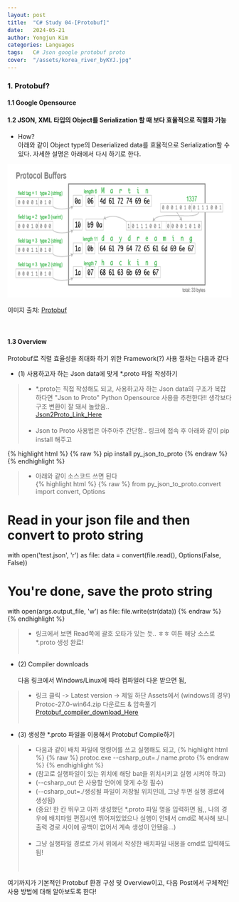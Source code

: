 ```yaml
---
layout: post
title:  "C# Study 04-[Protobuf]"
date:   2024-05-21
author: Yongjun Kim
categories: Languages
tags:	C# Json google protobuf proto
cover:  "/assets/korea_river_byKYJ.jpg"
---
```



### 1. Protobuf?
#### 1.1  Google Opensource <br>
#### 1.2 JSON, XML 타입의 Object를 Serialization 할 때 보다 효율적으로 직렬화 가능 <br>

- How?<br>
아래와 같이 Object type의 Deserialized data를 효율적으로 Serialization할 수 있다. 자세한 설명은 아래에서 다시 하기로 한다.<br>

<img src="/assets/posts/CS04/protobuf.png" width="700" height="300" title="Protobuf mechanism">

이미지 출처: [<u>Protobuf</u>](https://martin.kleppmann.com/2012/12/05/schema-evolution-in-avro-protocol-buffers-thrift.html)
<br><br><br>

#### 1.3 Overview <br>
Protobuf로 직렬 효율성을 최대화 하기 위한 Framework(?) 사용 절차는 다음과 같다
- (1) 사용하고자 하는 Json data에 맞게 *.proto 파일 작성하기<br>
> - *.proto는 직접 작성해도 되고, 사용하고자 하는 Json data의 구조가 복잡하다면 "Json to Proto" Python Opensource 사용을 추천한다!! 생각보다 구조 변환이 잘 돼서 놀랐음..<br>
> [<u>Json2Proto_Link_Here</u>](https://pypi.org/project/py-json-to-proto/)<br><br>
> - Json to Proto 사용법은 아주아주 간단함.. 링크에 접속 후 아래와 같이 pip install 해주고<br>

{% highlight html %}
{% raw %}
pip install py_json_to_proto
{% endraw %}
{% endhighlight %}

> - 아래와 같이 소스코드 쓰면 된다<br>
{% highlight html %}
{% raw %}
from py_json_to_proto.convert import convert, Options

# Read in your json file and then convert to proto string
with open('test.json', 'r') as file:
    data = convert(file.read(), Options(False, False))

# You're done, save the proto string
with open(args.output_file, 'w') as file:
    file.write(str(data))
{% endraw %}
{% endhighlight %}

> - 링크에서 보면 Read쪽에 괄호 오타가 있는 듯.. ㅎㅎ 여튼 해당 소스로 *.proto 생성 완료! <br><br>


 - (2) Compiler downloads<br><br>
다음 링크에서 Windows/Linux에 따라 컴파일러 다운 받으면 됨,<br>
> - 링크 클릭 -> Latest version -> 제일 하단 Assets에서 (windows의 경우) Protoc-27.0-win64.zip 다운로드 & 압축풀기<br>
> [<u>Protobuf_compiler_download_Here</u>](https://protobuf.dev/downloads/)<br><br>

- (3) 생성한 *.proto 파일을 이용해서 Protobuf Compile하기
> - 다음과 같이 배치 파일에 명령어를 쓰고 실행해도 되고,
{% highlight html %}
{% raw %}
protoc.exe --csharp_out=./ name.proto
{% endraw %}
{% endhighlight %}
> - (참고로 실행파일이 있는 위치에 해당 bat을 위치시키고 실행 시켜야 하고)
> - (--csharp_out 은 사용할 언어에 맞게 수정 필수)
> - (--csharp_out=./생성될 파일이 저장될 위치인데, 그냥 두면 실행 경로에 생성됨)
> - (중요! 한 칸 뛰우고 아까 생성했던 *.proto 파일 명을 입력하면 됨,, 나의 경우에 배치파일 편집시엔 뛰어져있었으나 실행이 안돼서 cmd로 복사해 보니 출력 경로 사이에 공백이 없어서 계속 생성이 안됐음...)<br><br>
> - 그냥 실행파일 경로로 가서 위에서 작성한 배치파일 내용을 cmd로 입력해도 됨!
<br><br><br>

여기까지가 기본적인 Protobuf 환경 구성 및 Overview이고, 다음 Post에서 구체적인 사용 방법에 대해 알아보도록 한다!